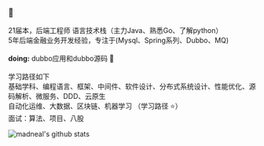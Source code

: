 ###  👋

21届本，后端工程师
语言技术栈（主力Java、熟悉Go、了解python）<br/> 
5年后端金融业务开发经验，专注于(Mysql、Spring系列、Dubbo、MQ) <br/> 
<br/>
**doing:** dubbo应用和dubbo源码 💪<br/>
<br/>
学习路径如下<br/>
基础学科、编程语言、框架、中间件、软件设计、分布式系统设计、性能优化、源码解析、微服务、DDD、云原生 <br/>
自动化运维、大数据、区块链、机器学习 （学习路径 ⭐️） <br/>
面试：算法、项目、八股

![madneal's github stats](https://github-readme-stats.vercel.app/api?username=qxlx&show_icons=true&theme=radical) 

<!--
**qxlx/qxlx** is a ✨ _special_ ✨ repository because its `README.md` (this file) appears on your GitHub profile.

Here are some ideas to get you started:

- 🔭 I’m currently working on ...
- 🌱 I’m currently learning ...
- 👯 I’m looking to collaborate on ...
- 🤔 I’m looking for help with ...
- 💬 Ask me about ...
- 📫 How to reach me: ...
- 😄 Pronouns: ...
- ⚡ Fun fact: ...
-->
